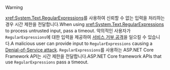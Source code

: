 > [!WARNING]
> <span data-ttu-id="8a4b2-101"><xref:System.Text.RegularExpressions>를 사용하여 신뢰할 수 없는 입력을 처리하는 경우 시간 제한을 전달합니다.</span><span class="sxs-lookup"><span data-stu-id="8a4b2-101">When using <xref:System.Text.RegularExpressions> to process untrusted input, pass a timeout.</span></span> <span data-ttu-id="8a4b2-102">악의적인 사용자가 `RegularExpressions`에 대한 입력을 제공하여 [서비스 거부 공격](https://www.us-cert.gov/ncas/tips/ST04-015)을 일으킬 수 있습니다.</span><span class="sxs-lookup"><span data-stu-id="8a4b2-102">A malicious user can provide input to `RegularExpressions` causing a [Denial-of-Service attack](https://www.us-cert.gov/ncas/tips/ST04-015).</span></span> <span data-ttu-id="8a4b2-103">`RegularExpressions`를 사용하는 ASP.NET Core Framework API는 시간 제한을 전달합니다.</span><span class="sxs-lookup"><span data-stu-id="8a4b2-103">ASP.NET Core framework APIs that use `RegularExpressions` pass a timeout.</span></span>